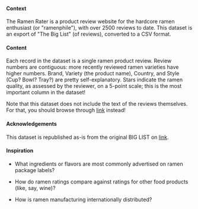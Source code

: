 #### Context
The Ramen Rater is a product review website for the hardcore ramen enthusiast (or "ramenphile"), with over 2500 reviews to date. This dataset is an export of "The Big List" (of reviews), converted to a CSV format.

#### Content
Each record in the dataset is a single ramen product review. Review numbers are contiguous: more recently reviewed ramen varieties have higher numbers. Brand, Variety (the product name), Country, and Style (Cup? Bowl? Tray?) are pretty self-explanatory. Stars indicate the ramen quality, as assessed by the reviewer, on a 5-point scale; this is the most important column in the dataset!

Note that this dataset does not include the text of the reviews themselves. For that, you should browse through [link](https://www.theramenrater.com/) instead!

#### Acknowledgements
This dataset is republished as-is from the original BIG LIST on [link](https://www.theramenrater.com/).

#### Inspiration
- What ingredients or flavors are most commonly advertised on ramen package labels?

- How do ramen ratings compare against ratings for other food products (like, say, wine)?

- How is ramen manufacturing internationally distributed?